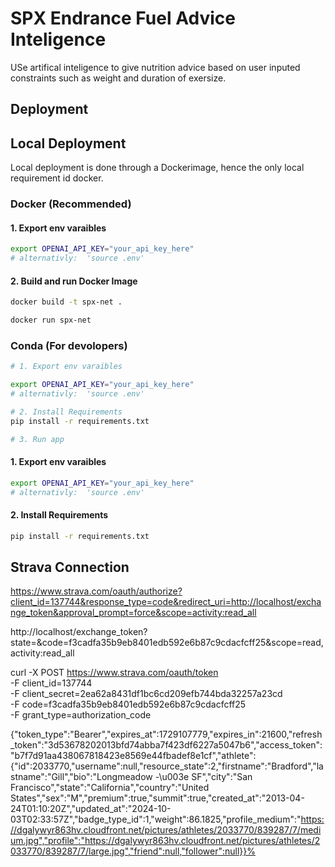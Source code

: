 # SPX Endrance Fuel Advice Inteligence 
USe artifical inteligence to give nutrition advice based on user inputed constraints such as weight and duration of exersize.

## Deployment 

## Local Deployment 
Local deployment is done through a Dockerimage, hence the only local requirement id docker. 

### Docker (Recommended)
#### 1. Export env varaibles 
~~~bash
export OPENAI_API_KEY="your_api_key_here" 
# alternativly:  'source .env'
~~~

#### 2. Build and run Docker Image
~~~bash
docker build -t spx-net .

docker run spx-net
~~~

### Conda (For devolopers)

~~~bash 
# 1. Export env varaibles 

export OPENAI_API_KEY="your_api_key_here" 
# alternativly:  'source .env'

# 2. Install Requirements 
pip install -r requirements.txt

# 3. Run app


~~~

#### 1. Export env varaibles 
~~~bash
export OPENAI_API_KEY="your_api_key_here" 
# alternativly:  'source .env'
~~~

#### 2. Install Requirements 
~~~bash
pip install -r requirements.txt
~~~


## Strava Connection
  https://www.strava.com/oauth/authorize?client_id=137744&response_type=code&redirect_uri=http://localhost/exchange_token&approval_prompt=force&scope=activity:read_all
 
 http://localhost/exchange_token?state=&code=f3cadfa35b9eb8401edb592e6b87c9cdacfcff25&scope=read,activity:read_all

  curl -X POST https://www.strava.com/oauth/token \
 -F client_id=137744 \
 -F client_secret=2ea62a8431df1bc6cd209efb744bda32257a23cd \
 -F code=f3cadfa35b9eb8401edb592e6b87c9cdacfcff25 \
 -F grant_type=authorization_code

 {"token_type":"Bearer","expires_at":1729107779,"expires_in":21600,"refresh_token":"3d53678202013bfd74abba7f423df6227a5047b6","access_token":"b7f7d91aa438067818423e8569e44fbadef8e1cf","athlete":{"id":2033770,"username":null,"resource_state":2,"firstname":"Bradford","lastname":"Gill","bio":"Longmeadow -\u003e SF","city":"San Francisco","state":"California","country":"United States","sex":"M","premium":true,"summit":true,"created_at":"2013-04-24T01:10:20Z","updated_at":"2024-10-03T02:33:57Z","badge_type_id":1,"weight":86.1825,"profile_medium":"https://dgalywyr863hv.cloudfront.net/pictures/athletes/2033770/839287/7/medium.jpg","profile":"https://dgalywyr863hv.cloudfront.net/pictures/athletes/2033770/839287/7/large.jpg","friend":null,"follower":null}}%  